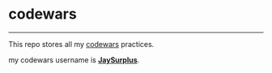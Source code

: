 # codewars
---
This repo stores all my [codewars](http://www.codewars.com) practices.

my codewars username is [**JaySurplus**](http://www.codewars.com/users/JaySurplus).